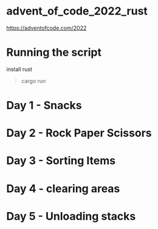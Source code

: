 # advent_of_code_2022_rust
https://adventofcode.com/2022

# Running the script
install rust
> cargo run

# Day 1 - Snacks

# Day 2 - Rock Paper Scissors

# Day 3 - Sorting Items

# Day 4 - clearing areas

# Day 5 - Unloading stacks
